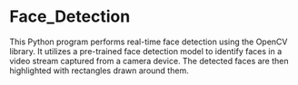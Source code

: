 # Face_Detection
This Python program performs real-time face detection using the OpenCV library. It utilizes a pre-trained face detection model to identify faces in a video stream captured from a camera device. The detected faces are then highlighted with rectangles drawn around them.
